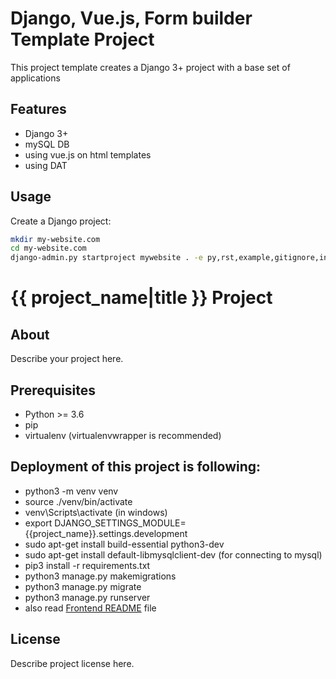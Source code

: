 # Django, Vue.js, Form builder Template Project

This project template creates a Django 3+ project with a base set of applications

## Features

- Django 3+
- mySQL DB
- using vue.js on html templates
- using DAT


## Usage
Create a Django project:

```bash
mkdir my-website.com
cd my-website.com
django-admin.py startproject mywebsite . -e py,rst,example,gitignore,ini,min --template=https://github.com/madkne/django_vue_form_builder_template/archive/master.zip
```

# {{ project_name|title }} Project

## About
Describe your project here.

## Prerequisites
- Python >= 3.6
- pip
- virtualenv (virtualenvwrapper is recommended)

## Deployment of this project is following:

- python3 -m venv venv
- source ./venv/bin/activate
- venv\Scripts\activate (in windows)
- export DJANGO_SETTINGS_MODULE={{project_name}}.settings.development
- sudo apt-get install build-essential python3-dev
- sudo apt-get install default-libmysqlclient-dev (for connecting to mysql)
- pip3 install -r requirements.txt
- python3 manage.py makemigrations
- python3 manage.py migrate
- python3 manage.py runserver
- also read [Frontend README](./frontend/README.md) file

## License

Describe project license here.
